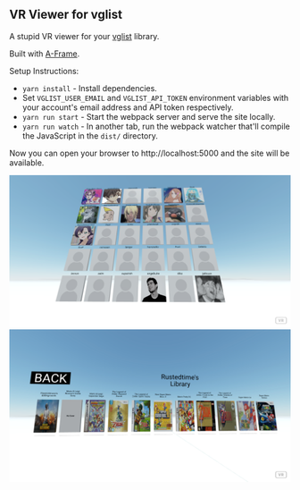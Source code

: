 ## VR Viewer for vglist

A stupid VR viewer for your [vglist](https://vglist.co) library.

Built with [A-Frame](https://aframe.io).

Setup Instructions:

- `yarn install` - Install dependencies.
- Set `VGLIST_USER_EMAIL` and `VGLIST_API_TOKEN` environment variables with your account's email address and API token respectively.
- `yarn run start` - Start the webpack server and serve the site locally.
- `yarn run watch` - In another tab, run the webpack watcher that'll compile the JavaScript in the `dist/` directory.

Now you can open your browser to http://localhost:5000 and the site will be available.

![Users list view in VR](images/readme/users.png)
![Library view in VR](images/readme/library.png)
